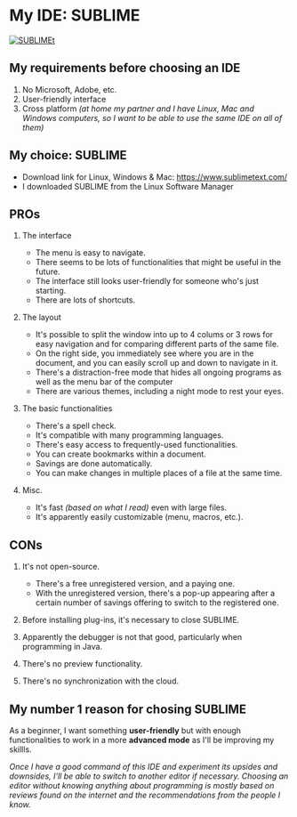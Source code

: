 # My IDE: SUBLIME

[![SUBLIMEt](https://upload.wikimedia.org/wikipedia/en/d/d2/Sublime_Text_3_logo.png)](https://www.sublimetext.com/)

## My requirements before choosing an IDE

1. No Microsoft, Adobe, etc.
2. User-friendly interface
3. Cross platform _(at home my partner and I have Linux, Mac and Windows computers, so I want to be able to use the same IDE on all of them)_

## My choice: SUBLIME

* Download link for Linux, Windows & Mac: https://www.sublimetext.com/
* I downloaded SUBLIME from the Linux Software Manager

## PROs

1. The interface
	* The menu is easy to navigate.
	* There seems to be lots of functionalities that might be useful in the future.
	* The interface still looks user-friendly for someone who's just starting.
	* There are lots of shortcuts.

2. The layout
	* It's possible to split the window into up to 4 colums or 3 rows for easy navigation and for comparing different parts of the same file.
	* On the right side, you immediately see where you are in the document, and you can easily scroll up and down to navigate in it.
	* There's a distraction-free mode that hides all ongoing programs as well as the menu bar of the computer
	* There are various themes, including a night mode to rest your eyes.

3. The basic functionalities
	* There's a spell check.
	* It's compatible with many programming languages.
	* There's easy access to frequently-used functionalities.
	* You can create bookmarks within a document.
	* Savings are done automatically.
	* You can make changes in multiple places of a file at the same time.

4. Misc.
	* It's fast _(based on what I read)_ even with large files.
	* It's apparently easily customizable (menu, macros, etc.).

## CONs

1. It's not open-source. 
	* There's a free unregistered version, and a paying one.
	* With the unregistered version, there's a pop-up appearing after a certain number of savings offering to switch to the registered one. 

2. Before installing plug-ins, it's necessary to close SUBLIME.

3. Apparently the debugger is not that good, particularly when programming in Java.

4. There's no preview functionality.

5. There's no synchronization with the cloud.

## My number 1 reason for chosing SUBLIME

As a beginner, I want something **user-friendly** but with enough functionalities to work in a more **advanced mode** as I'll be improving my skillls. 

_Once I have a good command of this IDE and experiment its upsides and downsides, I'll be able to switch to another editor if necessary. Choosing an editor without knowing anything about programming is mostly based on reviews found on the internet and the recommendations from the people I know._
